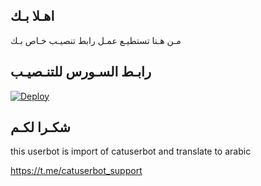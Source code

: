 ## اهـلا بـك
مـن هـنا تستطيـع عمـل رابط تنصيـب خـاص بـك

## رابـط السـورس للتنـصيـب

[![Deploy](https://www.herokucdn.com/deploy/button.svg)](https://heroku.com/deploy?template=https://github.com/Muhsn08/pack)

## شكـرا لكـم 


this userbot is import of catuserbot and translate to arabic

https://t.me/catuserbot_support
